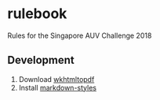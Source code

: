 # rulebook

Rules for the Singapore AUV Challenge 2018

## Development

1. Download [wkhtmltopdf](https://wkhtmltopdf.org/downloads.html)
1. Install [markdown-styles](https://github.com/mixu/markdown-styles)
